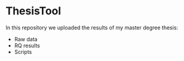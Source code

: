 # ThesisTool

In this repository we uploaded the results of my master degree thesis:
* Raw data
* RQ results
* Scripts
